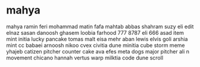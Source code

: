 # mahya
mahya
ramin
feri
mohammad
matin
fafa
mahtab
abbas
shahram
suzy
eli
edit
elnaz
sasan
danoosh
ghasem
loobia
farhood
777
8787
eli 666
asad
item
mint
initia
lucky
pancake
tomas
malt
eisa
mehr
aban
lewis
elvis
goli
arshia
mint
cc
babaei
arnoosh
nikoo
cvex
civitia
dune
minitia
cube
storm
meme
yhajeb
catizen
pitcher
counter
cake
ava
efes
meta
dogs
major
pitcher
ali n
movement
chicano
hannah
vertus
warp
milktia
code
dune
scroll
